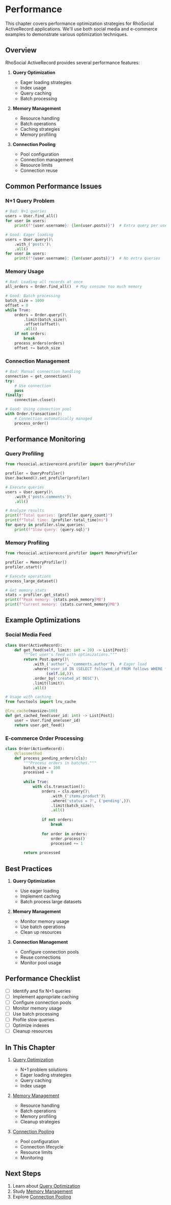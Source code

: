 # Performance

This chapter covers performance optimization strategies for RhoSocial ActiveRecord applications. We'll use both social media and e-commerce examples to demonstrate various optimization techniques.

## Overview

RhoSocial ActiveRecord provides several performance features:

1. **Query Optimization**
   - Eager loading strategies
   - Index usage
   - Query caching
   - Batch processing

2. **Memory Management**
   - Resource handling
   - Batch operations
   - Caching strategies
   - Memory profiling

3. **Connection Pooling**
   - Pool configuration
   - Connection management
   - Resource limits
   - Connection reuse

## Common Performance Issues

### N+1 Query Problem

```python
# Bad: N+1 queries
users = User.find_all()
for user in users:
    print(f"{user.username}: {len(user.posts)}")  # Extra query per user

# Good: Eager loading
users = User.query()\
    .with_('posts')\
    .all()
for user in users:
    print(f"{user.username}: {len(user.posts)}")  # No extra queries
```

### Memory Usage

```python
# Bad: Loading all records at once
all_orders = Order.find_all()  # May consume too much memory

# Good: Batch processing
batch_size = 1000
offset = 0
while True:
    orders = Order.query()\
        .limit(batch_size)\
        .offset(offset)\
        .all()
    if not orders:
        break
    process_orders(orders)
    offset += batch_size
```

### Connection Management

```python
# Bad: Manual connection handling
connection = get_connection()
try:
    # Use connection
    pass
finally:
    connection.close()

# Good: Using connection pool
with Order.transaction():
    # Connection automatically managed
    process_order()
```

## Performance Monitoring

### Query Profiling

```python
from rhosocial.activerecord.profiler import QueryProfiler

profiler = QueryProfiler()
User.backend().set_profiler(profiler)

# Execute queries
users = User.query()\
    .with_('posts.comments')\
    .all()

# Analyze results
print(f"Total queries: {profiler.query_count}")
print(f"Total time: {profiler.total_time}ms")
for query in profiler.slow_queries:
    print(f"Slow query: {query.sql}")
```

### Memory Profiling

```python
from rhosocial.activerecord.profiler import MemoryProfiler

profiler = MemoryProfiler()
profiler.start()

# Execute operations
process_large_dataset()

# Get memory stats
stats = profiler.get_stats()
print(f"Peak memory: {stats.peak_memory}MB")
print(f"Current memory: {stats.current_memory}MB")
```

## Example Optimizations

### Social Media Feed

```python
class User(ActiveRecord):
    def get_feed(self, limit: int = 20) -> List[Post]:
        """Get user's feed with optimizations."""
        return Post.query()\
            .with_('author', 'comments.author')\  # Eager load
            .where('user_id IN (SELECT followed_id FROM follows WHERE follower_id = ?)',
                  (self.id,))\
            .order_by('created_at DESC')\
            .limit(limit)\
            .all()

# Usage with caching
from functools import lru_cache

@lru_cache(maxsize=100)
def get_cached_feed(user_id: int) -> List[Post]:
    user = User.find_one(user_id)
    return user.get_feed()
```

### E-commerce Order Processing

```python
class Order(ActiveRecord):
    @classmethod
    def process_pending_orders(cls):
        """Process orders in batches."""
        batch_size = 100
        processed = 0
        
        while True:
            with cls.transaction():
                orders = cls.query()\
                    .with_('items.product')\
                    .where('status = ?', ('pending',))\
                    .limit(batch_size)\
                    .all()
                
                if not orders:
                    break
                
                for order in orders:
                    order.process()
                    processed += 1
        
        return processed
```

## Best Practices

1. **Query Optimization**
   - Use eager loading
   - Implement caching
   - Batch process large datasets

2. **Memory Management**
   - Monitor memory usage
   - Use batch operations
   - Clean up resources

3. **Connection Management**
   - Configure connection pools
   - Reuse connections
   - Monitor pool usage

## Performance Checklist

- [ ] Identify and fix N+1 queries
- [ ] Implement appropriate caching
- [ ] Configure connection pools
- [ ] Monitor memory usage
- [ ] Use batch processing
- [ ] Profile slow queries
- [ ] Optimize indexes
- [ ] Cleanup resources

## In This Chapter

1. [Query Optimization](query_optimization.md)
   - N+1 problem solutions
   - Eager loading strategies
   - Query caching
   - Index usage

2. [Memory Management](memory_management.md)
   - Resource handling
   - Batch operations
   - Memory profiling
   - Cleanup strategies

3. [Connection Pooling](connection_pooling.md)
   - Pool configuration
   - Connection lifecycle
   - Resource limits
   - Monitoring

## Next Steps

1. Learn about [Query Optimization](query_optimization.md)
2. Study [Memory Management](memory_management.md)
3. Explore [Connection Pooling](connection_pooling.md)